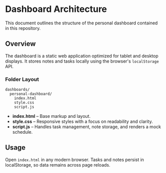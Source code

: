 # Dashboard Architecture

This document outlines the structure of the personal dashboard contained in this repository.

## Overview

The dashboard is a static web application optimized for tablet and desktop displays. It stores notes and tasks locally using the browser's `localStorage` API.

### Folder Layout

```
dashboards/
  personal-dashboard/
    index.html
    style.css
    script.js
```

- **index.html** – Base markup and layout.
- **style.css** – Responsive styles with a focus on readability and clarity.
- **script.js** – Handles task management, note storage, and renders a mock schedule.

## Usage

Open `index.html` in any modern browser. Tasks and notes persist in localStorage, so data remains across page reloads.
